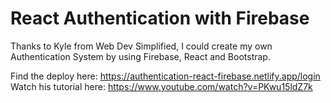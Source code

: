 # React Authentication with Firebase

Thanks to Kyle from Web Dev Simplified, I could create my own Authentication System by using Firebase, React and Bootstrap.

Find the deploy here: https://authentication-react-firebase.netlify.app/login
Watch his tutorial here: https://www.youtube.com/watch?v=PKwu15ldZ7k
